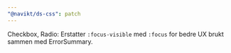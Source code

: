 ```yaml
---
"@navikt/ds-css": patch
---
```


Checkbox, Radio: Erstatter `:focus-visible` med `:focus` for bedre UX brukt sammen med ErrorSummary.
